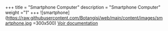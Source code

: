 +++
title = "Smartphone Computer"
description = "Smartphone Computer"
weight ="1"
+++
![smartphone](https://raw.githubusercontent.com/Botangisi/web/main/content/images/smartphone.jpg =300x500)
[Voir documentation](https://github.com/Botangisi/SmartphoneComputer/blob/main/README.md)
